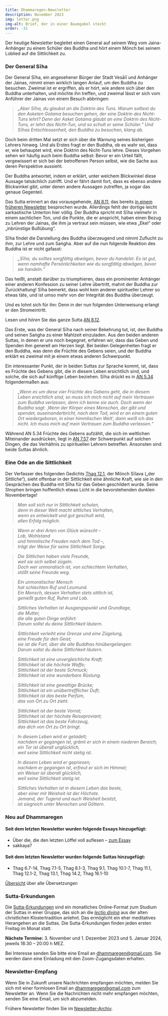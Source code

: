 ```yaml
---
title: Dhammaregen-Newsletter
description: November 2023
img: letter.png
img-alt: Brief, der in einer Baumgabel steckt
order: -31
---
```


Der heutige Newsletter begleitet einen General auf seinem Weg vom Jaina-Anhänger zu einem Schüler des Buddha und hört einem Mönch bei seinem Loblied auf die Sittlichkeit zu.

### Der General Sīha

Der General Sīha, ein angesehener Bürger der Stadt Vesālī und Anhänger der Jainas, nimmt einen wirklich langen Anlauf, um den Buddha zu besuchen. Zweimal ist er ergriffen, als er hört, wie andere sich über den Buddha unterhalten, und möchte ihn treffen, und zweimal lässt er sich vom Anführer der Jainas von einem Besuch abbringen:

>*„Aber Sīha, du glaubst an die Doktrin des Tuns. Warum solltest du den Asketen Gotama besuchen gehen, der eine Doktrin des Nicht-Tuns lehrt? Denn der Asket Gotama glaubt an eine Doktrin des Nicht-Tuns, er lehrt das Nicht-Tun, und so schult er seine Schüler.“ Und Sīhas Entschlossenheit, den Buddha zu besuchen, klang ab.*

Doch beim dritten Mal setzt er sich über die Warnung seines bisherigen Lehrers hinweg. Und als Erstes fragt er den Buddha, ob es wahr sei, dass er, wie behauptet wird, eine Doktrin des Nicht-Tuns lehre. Dieses Vorgehen sehen wir häufig auch beim Buddha selbst: Bevor er ein Urteil fällt, vergewissert er sich bei der betroffenen Person selbst, wie die Sache aus deren Perspektive aussieht.

Der Buddha antwortet, indem er erklärt, unter welchem Blickwinkel diese Aussage tatsächlich zutrifft. Und er fährt damit fort, dass es ebenso andere Blickwinkel gibt, unter denen andere Aussagen zutreffen, ja sogar das genaue Gegenteil.

Das Sutta erinnert an das vorausgehende, [AN 8.11](#/sutta/an8.11/de/sabbamitta), das bereits [in einem früheren Newsletter](#/wiki/news/2021-09) besprochen wurde. Allerdings fehlt der dortige leicht sarkastische Unterton hier völlig. Der Buddha spricht mit Sīha vielmehr in einem sachlichen Ton, und die Punkte, die er anspricht, haben einen Bezug zu Lehren der Jainas, die ihm ja vertraut sein müssen, wie etwa „Ekel“ oder „inbrünstige Bußübung“.

Sīha findet die Darstellung des Buddha überzeugend und nimmt Zuflucht zu ihm, zur Lehre und zum Saṅgha. Aber auf die nun folgende Reaktion des Buddha ist er nicht gafasst:

>*„Sīha, du solltes sorgfältig abwägen, bevor du handelst. Es ist gut, wenn namhafte Persönlichkeiten wie du sorgfältig abwägen, bevor sie handeln.“*

Das heißt, anstatt darüber zu triumphieren, dass ein prominenter Anhänger einer anderen Konfession zu seiner Lehre übertritt, mahnt der Buddha zur Zurückhaltung! Sīha bemerkt, dass wohl kein anderer spiritueller Lehrer so etwas täte, und ist umso mehr von der Integrität des Buddha überzeugt.

Und es lohnt sich für ihn: Denn in der nun folgenden Unterweisung erlangt er den Stromeintritt.

Lesen und *hören* Sie das ganze Sutta [AN 8.12](#/sutta/an8.12/de/sabbamitta).

Das Erste, was der General Sīha nach seiner Bekehrung tut, ist, den Buddha und seinen Saṅgha zu einer Mahlzeit einzuladen. Aus den beiden anderen Suttas, in denen er uns noch begegnet, erfahren wir, dass das Geben und Spenden ihm generell am Herzen liegt. Bei beiden Gelegenheiten fragt er den Buddha, was denn die Früchte des Gebens seien, und der Buddha erklärt es zweimal mit je einem etwas anderen Schwerpunkt.

Ein interessanter Punkt, der in beiden Suttas zur Sprache kommt, ist, dass es Früchte des Gebens gibt, die in diesem Leben ersichtlich sind, und solche, die sich auf künftige Leben beziehen. Sīha drückt es in [AN 5.34](#/sutta/an5.34/de/sabbamitta) folgendermaßen aus:

>*„Wenn es um diese vier Früchte des Gebens geht, die in diesem Leben ersichtlich sind, so muss ich mich nicht auf mein Vertrauen zum Buddha verlassen, denn ich kenne sie auch. Doch wenn der Buddha sagt: ‚Wenn der Körper eines Menschen, der gibt und spendet, auseinanderbricht, nach dem Tod, wird er an einem guten Ort wiedergeboren, in einer himmlischen Welt‘, dann weiß ich das nicht. Ich muss mich auf mein Vertrauen zum Buddha verlassen.“*

Während AN 5.34 Früchte des Gebens aufzählt, die sich im weltlichen Miteinander ausdrücken, liegt in [AN 7.57](#/sutta/an7.57/de/sabbamitta) der Schwerpunkt auf solchen Dingen, die das Verhältnis zu spirituellen Lehrern betreffen. Ansonsten sind beide Suttas ähnlich.

### Eine Ode an die Sittlichkeit

Der Verfasser des folgenden Gedichts [Thag 12.1](#/sutta/thag12.1/de/sabbamitta), der Mönch Sīlava („der Sittliche“), sieht offenbar in der Sittlichkeit eine ähnliche Kraft, wie sie in den Gesprächen des Buddha mit Sīha für das Geben geschildert wurde. Seine Strophen bringen hoffentlich etwas Licht in die bevorstehenden dunklen Novembertage!

>*Man soll sich nur in Sittlichkeit schulen,*  
>*denn in dieser Welt macht sittliches Verhalten,*  
>*wenn es entwickelt und gut geschult wird,*  
>*allen Erfolg möglich.*

>*Wenn er drei Arten von Glück wünscht –*  
>*Lob, Wohlstand*  
>*und himmlische Freuden nach dem Tod –,*  
>*trägt der Weise für seine Sittlichkeit Sorge.*

>*Die Sittlichen haben viele Freunde,*  
>*weil sie sich selbst zügeln.*  
>*Doch wer unmoralisch ist, von schlechtem Verhalten,*  
>*stößt seine Freunde weg.*

>*Ein unmoralischer Mensch*  
>*hat schlechten Ruf und Leumund.*  
>*Ein Mensch, dessen Verhalten stets sittlich ist,*  
>*genießt guten Ruf, Ruhm und Lob.*

>*Sittliches Verhalten ist Ausgangspunkt und Grundlage,*  
>*die Mutter,*  
>*die alle guten Dinge anführt:*  
>*Darum sollst du deine Sittlichkeit läutern.*

>*Sittlichkeit verleiht eine Grenze und eine Zügelung,*  
>*eine Freude für den Geist;*  
>*sie ist die Furt, über die alle Buddhas hinübergelangen:*  
>*Darum sollst du deine Sittlichkeit läutern.*

>*Sittlichkeit ist eine unvergleichliche Kraft;*  
>*Sittlichkeit ist die höchste Waffe;*  
>*Sittlichkeit ist der beste Schmuck;*  
>*Sittlichkeit ist eine wunderbare Rüstung.*

>*Sittlichkeit ist eine gewaltige Brücke;*  
>*Sittlichkeit ist ein unübertrefflicher Duft;*  
>*Sittlichkeit ist das beste Parfüm,*  
>*das von Ort zu Ort zieht.*

>*Sittlichkeit ist der beste Vorrat;*  
>*Sittlichkeit ist der höchste Reiseproviant;*  
>*Sittlichkeit ist das beste Fahrzeug,*  
>*das dich von Ort zu Ort bringt.*

>*In diesem Leben wird er getadelt;*  
>*nachdem er gegangen ist, grämt er sich in einem niederen Bereich;*  
>*ein Tor ist überall unglücklich,*  
>*weil seine Sittlichkeit nicht stetig ist.*

>*In diesem Leben wird er gepriesen;*  
>*nachdem er gegangen ist, erfreut er sich im Himmel;*  
>*ein Weiser ist überall glücklich,*  
>*weil seine Sittlichkeit stetig ist.*

>*Sittliches Verhalten ist in diesem Leben das beste,*  
>*aber einer mit Weisheit ist der Höchste.*  
>*Jemand, der Tugend und auch Weisheit besitzt,*  
>*ist siegreich unter Menschen und Göttern.*

### Neu auf Dhammaregen

#### Seit dem letzten Newsletter wurden folgende Essays hinzugefügt:

- Über die, die den letzten Löffel voll auflesen – [zum Essay](#/wiki/mythologie/loeffel)
- sakkaya?

#### Seit dem letzten Newsletter wurden folgende Suttas hinzugefügt:

- Thag 6.7-14, Thag 7.1-5, Thag 8.1-3, Thag 9.1, Thag 10.1-7, Thag 11.1, Thag 12.1-2, Thag 13.1, Thag 14.2, Thag 16.1-10

[Übersicht](#/wiki/uebersetzung/uebersicht) über alle Übersetzungen

### Sutta-Erkundungen 

Die [Sutta-Erkundungen](#/wiki/erkundung) sind ein monatliches Online-Format zum Studium der Suttas in einer Gruppe, das sich an die [*lectio divina*](https://de.wikipedia.org/wiki/Lectio_divina) aus der alten christlichen Klostertradition anlehnt. Das ermöglicht ein eher meditatives Herangehen an die Suttas. Die Sutta-Erkundungen finden jeden ersten Freitag im Monat statt. 

**Nächste Termine:** 3. November und 1. Dezember 2023 und 5. Januar 2024, jeweils 18:30 – 20:00 h MEZ.

Bei Interesse senden Sie bitte eine Email an [dhammaregen@gmail.com](mailto:dhammaregen@gmail.com). Sie werden dann eine Einladung mit den Zoom-Zugangsdaten erhalten.

### Newsletter-Empfang

Wenn Sie in Zukunft unsere Nachrichten empfangen möchten, melden Sie sich mit einer formlosen Email an [dhammaregen@gmail.com](mailto:dhammaregen@gmail.com) zum Newsletter an. Wenn Sie die Nachrichten nicht mehr empfangen möchten, senden Sie eine Email, um sich abzumelden. 

Frühere Newsletter finden Sie im [Newsletter-Archiv](#/wiki/news/inhalt).